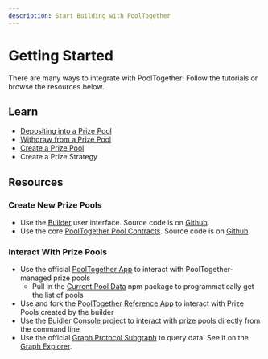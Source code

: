 ```yaml
---
description: Start Building with PoolTogether
---
```


# Getting Started

There are many ways to integrate with PoolTogether!  Follow the tutorials or browse the resources below.

## Learn

* [Depositing into a Prize Pool](buying-tickets.md)
* [Withdraw from a Prize Pool](withdrawing-from-a-prize-pool.md)
* [Create a Prize Pool](creating-a-prize-pool.md)
* Create a Prize Strategy

## Resources

### Create New Prize Pools

* Use the [Builder](https://builder.pooltogether.com) user interface.  Source code is on [Github](https://github.com/pooltogether/pooltogether-pool-builder-ui).
* Use the core [PoolTogether Pool Contracts](../networks.md).  Source code is on [Github](https://github.com/pooltogether/pooltogether-pool-contracts).

### Interact With Prize Pools

* Use the official [PoolTogether App](https://staging-v3.pooltogether.com/) to interact with PoolTogether-managed prize pools
  * Pull in the [Current Pool Data](https://github.com/pooltogether/current-pool-data) npm package to programmatically get the list of pools
* Use and fork the [PoolTogether Reference App](https://reference-app.pooltogether.com/) to interact with Prize Pools created by the builder
* Use the [Buidler Console](https://github.com/pooltogether/buidler-console) project to interact with prize pools directly from the command line
* Use the official [Graph Protocol Subgraph](https://github.com/pooltogether/pooltogether-subgraph-v3) to query data.  See it on the [Graph Explorer](https://thegraph.com/explorer/subgraph/pooltogether/rinkeby-staging-v3).



